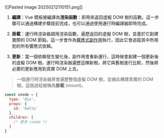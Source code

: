 
![[Pasted image 20250212110151.png]]

1. **編譯**：Vue 模板被編譯為**渲染函數**：即用來返回虛擬 DOM 樹的函數。這一步驟可以通過構建步驟提前完成，也可以通過使用運行時編譯器即時完成。
    
2. **掛載**：運行時渲染器調用渲染函數，遍歷返回的虛擬 DOM 樹，並基於它創建實際的 DOM 節點。這一步會作為[響應式副作用](https://zh-hk.vuejs.org/guide/extras/reactivity-in-depth.html)執行，因此它會追蹤其中所用到的所有響應式依賴。
    
3. **更新**：當一個依賴發生變化後，副作用會重新運行，這時候會創建一個更新後的虛擬 DOM 樹。運行時渲染器遍歷這棵新樹，將它與舊樹進行比較，然後將必要的更新應用到真實 DOM 上去。

> 一個運行時渲染器將會遍歷整個虛擬 DOM 樹，並據此構建真實的 DOM 樹。這個過程被稱為**掛載** (mount)。


```js
const vnode = {
  type: 'div',
  props: {
    id: 'hello'
  },
  children: [
    /* 更多 vnode */
  ]
}
```